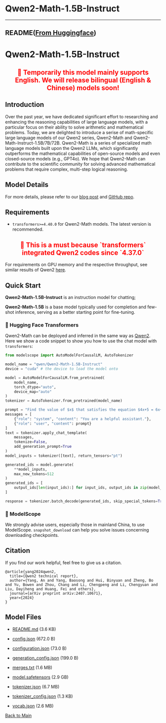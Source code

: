 
# Qwen2-Math-1.5B-Instruct
---


## README([From Huggingface](https://huggingface.co/Qwen/Qwen2-Math-1.5B-Instruct))




# Qwen2-Math-1.5B-Instruct

<h2 align="center">
  <b>
    <span style="color: red;">
      🚨 Temporarily this model mainly supports English. We will release bilingual (English & Chinese) models soon!
    </span>
  </b>
</h2>

## Introduction

Over the past year, we have dedicated significant effort to researching and enhancing the reasoning capabilities of large language models, with a particular focus on their ability to solve arithmetic and mathematical problems. Today, we are delighted to introduce a serise of math-specific large language models of our Qwen2 series,  Qwen2-Math and Qwen2-Math-Instruct-1.5B/7B/72B. Qwen2-Math is a series of specialized math language models built upon the Qwen2 LLMs, which significantly outperforms the mathematical capabilities of open-source models and even closed-source models (e.g., GPT4o). We hope that Qwen2-Math can contribute to the scientific community for solving advanced mathematical problems that require complex, multi-step logical reasoning.


## Model Details


For more details, please refer to our [blog post](https://qwenlm.github.io/blog/qwen2-math/) and [GitHub repo](https://github.com/QwenLM/Qwen2-Math).


## Requirements
* `transformers>=4.40.0` for Qwen2-Math models. The latest version is recommended.


<h2 align="center">
  <b>
    <span style="color: red;">
      🚨 This is a must because `transformers` integrated Qwen2 codes since `4.37.0`
    </span>
  </b>
</h2>

For requirements on GPU memory and the respective throughput, see similar results of Qwen2 [here](https://qwen.readthedocs.io/en/latest/benchmark/speed_benchmark.html).

## Quick Start


**Qwen2-Math-1.5B-Instruct** is an instruction model for chatting;

**Qwen2-Math-1.5B** is a base model typically used for completion and few-shot inference, serving as a better starting point for fine-tuning.
 

### 🤗 Hugging Face Transformers

Qwen2-Math can be deployed and inferred in the same way as [Qwen2](https://github.com/QwenLM/Qwen2). Here we show a code snippet to show you how to use the chat model with `transformers`:

```python
from modelscope import AutoModelForCausalLM, AutoTokenizer

model_name = "qwen/Qwen2-Math-1.5B-Instruct"
device = "cuda" # the device to load the model onto

model = AutoModelForCausalLM.from_pretrained(
    model_name,
    torch_dtype="auto",
    device_map="auto"
)
tokenizer = AutoTokenizer.from_pretrained(model_name)

prompt = "Find the value of $x$ that satisfies the equation $4x+5 = 6x+7$."
messages = [
    {"role": "system", "content": "You are a helpful assistant."},
    {"role": "user", "content": prompt}
]
text = tokenizer.apply_chat_template(
    messages,
    tokenize=False,
    add_generation_prompt=True
)
model_inputs = tokenizer([text], return_tensors="pt")

generated_ids = model.generate(
    **model_inputs,
    max_new_tokens=512
)
generated_ids = [
    output_ids[len(input_ids):] for input_ids, output_ids in zip(model_inputs.input_ids, generated_ids)
]

response = tokenizer.batch_decode(generated_ids, skip_special_tokens=True)[0]
```

### 🤖 ModelScope
We strongly advise users, especially those in mainland China, to use ModelScope. `snapshot_download` can help you solve issues concerning downloading checkpoints.


## Citation

If you find our work helpful, feel free to give us a citation.

```
@article{yang2024qwen2,
  title={Qwen2 technical report},
  author={Yang, An and Yang, Baosong and Hui, Binyuan and Zheng, Bo and Yu, Bowen and Zhou, Chang and Li, Chengpeng and Li, Chengyuan and Liu, Dayiheng and Huang, Fei and others},
  journal={arXiv preprint arXiv:2407.10671},
  year={2024}
}
```



## Model Files

- [README.md](https://paddlenlp.bj.bcebos.com/models/community/Qwen/Qwen2-Math-1.5B-Instruct/README.md) (3.6 KB)

- [config.json](https://paddlenlp.bj.bcebos.com/models/community/Qwen/Qwen2-Math-1.5B-Instruct/config.json) (672.0 B)

- [configuration.json](https://paddlenlp.bj.bcebos.com/models/community/Qwen/Qwen2-Math-1.5B-Instruct/configuration.json) (73.0 B)

- [generation_config.json](https://paddlenlp.bj.bcebos.com/models/community/Qwen/Qwen2-Math-1.5B-Instruct/generation_config.json) (199.0 B)

- [merges.txt](https://paddlenlp.bj.bcebos.com/models/community/Qwen/Qwen2-Math-1.5B-Instruct/merges.txt) (1.6 MB)

- [model.safetensors](https://paddlenlp.bj.bcebos.com/models/community/Qwen/Qwen2-Math-1.5B-Instruct/model.safetensors) (2.9 GB)

- [tokenizer.json](https://paddlenlp.bj.bcebos.com/models/community/Qwen/Qwen2-Math-1.5B-Instruct/tokenizer.json) (6.7 MB)

- [tokenizer_config.json](https://paddlenlp.bj.bcebos.com/models/community/Qwen/Qwen2-Math-1.5B-Instruct/tokenizer_config.json) (1.3 KB)

- [vocab.json](https://paddlenlp.bj.bcebos.com/models/community/Qwen/Qwen2-Math-1.5B-Instruct/vocab.json) (2.6 MB)


[Back to Main](../../)